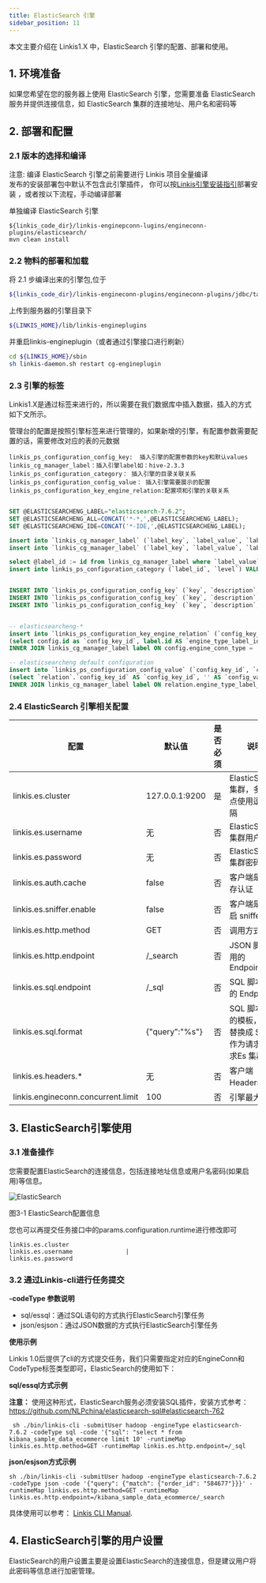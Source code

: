```yaml
---
title: ElasticSearch 引擎
sidebar_position: 11
---
```


本文主要介绍在 Linkis1.X 中，ElasticSearch 引擎的配置、部署和使用。

## 1. 环境准备

如果您希望在您的服务器上使用 ElasticSearch 引擎，您需要准备 ElasticSearch 服务并提供连接信息，如 ElasticSearch 集群的连接地址、用户名和密码等

## 2. 部署和配置

### 2.1 版本的选择和编译
注意: 编译 ElasticSearch 引擎之前需要进行 Linkis 项目全量编译  
发布的安装部署包中默认不包含此引擎插件，
你可以按[Linkis引擎安装指引](https://linkis.apache.org/zh-CN/blog/2022/04/15/how-to-download-engineconn-plugin)部署安装 ，或者按以下流程，手动编译部署

单独编译 ElasticSearch 引擎 

```
${linkis_code_dir}/linkis-enginepconn-lugins/engineconn-plugins/elasticsearch/
mvn clean install
```

### 2.2 物料的部署和加载

将 2.1 步编译出来的引擎包,位于
```bash
${linkis_code_dir}/linkis-engineconn-plugins/engineconn-plugins/jdbc/target/out/elasticsearch
```
上传到服务器的引擎目录下
```bash 
${LINKIS_HOME}/lib/linkis-engineplugins
```
并重启linkis-engineplugin（或者通过引擎接口进行刷新）
```bash
cd ${LINKIS_HOME}/sbin
sh linkis-daemon.sh restart cg-engineplugin
```
### 2.3 引擎的标签

Linkis1.X是通过标签来进行的，所以需要在我们数据库中插入数据，插入的方式如下文所示。

管理台的配置是按照引擎标签来进行管理的，如果新增的引擎，有配置参数需要配置的话，需要修改对应的表的元数据

```
linkis_ps_configuration_config_key:  插入引擎的配置参数的key和默认values
linkis_cg_manager_label：插入引擎label如：hive-2.3.3
linkis_ps_configuration_category： 插入引擎的目录关联关系
linkis_ps_configuration_config_value： 插入引擎需要展示的配置
linkis_ps_configuration_key_engine_relation:配置项和引擎的关联关系
```

```sql

SET @ELASTICSEARCHENG_LABEL="elasticsearch-7.6.2";
SET @ELASTICSEARCHENG_ALL=CONCAT('*-*,',@ELASTICSEARCHENG_LABEL);
SET @ELASTICSEARCHENG_IDE=CONCAT('*-IDE,',@ELASTICSEARCHENG_LABEL);

insert into `linkis_cg_manager_label` (`label_key`, `label_value`, `label_feature`, `label_value_size`, `update_time`, `create_time`) VALUES ('combined_userCreator_engineType',@ELASTICSEARCHENG_ALL, 'OPTIONAL', 2, now(), now());
insert into `linkis_cg_manager_label` (`label_key`, `label_value`, `label_feature`, `label_value_size`, `update_time`, `create_time`) VALUES ('combined_userCreator_engineType',@ELASTICSEARCHENG_IDE, 'OPTIONAL', 2, now(), now());

select @label_id := id from linkis_cg_manager_label where `label_value` = @ELASTICSEARCHENG_IDE;
insert into linkis_ps_configuration_category (`label_id`, `level`) VALUES (@label_id, 2);


INSERT INTO `linkis_ps_configuration_config_key` (`key`, `description`, `name`, `default_value`, `validate_type`, `validate_range`, `engine_conn_type`, `is_hidden`, `is_advanced`, `level`, `treeName`) VALUES ('linkis.elasticsearcheng.url', 'such as:http://127.0.0.1:8080', 'conn address', 'http://127.0.0.1:8080', 'Regex', '^\\s*http://([^:]+)(:\\d+)(/[^\\?]+)?(\\?\\S*)?$', 'elasticsearcheng', 0, 0, 1, '数据源配置');
INSERT INTO `linkis_ps_configuration_config_key` (`key`, `description`, `name`, `default_value`, `validate_type`, `validate_range`, `engine_conn_type`, `is_hidden`, `is_advanced`, `level`, `treeName`) VALUES ('linkis.elasticsearcheng.catalog', 'catalog', 'catalog', 'system', 'None', '', 'elasticsearcheng', 0, 0, 1, '数据源配置');
INSERT INTO `linkis_ps_configuration_config_key` (`key`, `description`, `name`, `default_value`, `validate_type`, `validate_range`, `engine_conn_type`, `is_hidden`, `is_advanced`, `level`, `treeName`) VALUES ('linkis.elasticsearcheng.source', 'source', 'source', 'global', 'None', '', 'elasticsearcheng', 0, 0, 1, '数据源配置');


-- elasticsearcheng-*
insert into `linkis_ps_configuration_key_engine_relation` (`config_key_id`, `engine_type_label_id`)
(select config.id as `config_key_id`, label.id AS `engine_type_label_id` FROM linkis_ps_configuration_config_key config
INNER JOIN linkis_cg_manager_label label ON config.engine_conn_type = 'elasticsearcheng' and label_value = @ELASTICSEARCHENG_ALL);

-- elasticsearcheng default configuration
insert into `linkis_ps_configuration_config_value` (`config_key_id`, `config_value`, `config_label_id`)
(select `relation`.`config_key_id` AS `config_key_id`, '' AS `config_value`, `relation`.`engine_type_label_id` AS `config_label_id` FROM linkis_ps_configuration_key_engine_relation relation
INNER JOIN linkis_cg_manager_label label ON relation.engine_type_label_id = label.id AND label.label_value = @ELASTICSEARCHENG_ALL);

```

### 2.4 ElasticSearch 引擎相关配置

| 配置                     | 默认值          |是否必须    | 说明                                     |
| ------------------------ | ------------------- | ---|---------------------------------------- |
| linkis.es.cluster        | 127.0.0.1:9200    |是  | ElasticSearch 集群，多个节点使用逗号分隔 |
| linkis.es.username       | 无    |否              | ElasticSearch 集群用户名                 |
| linkis.es.password       | 无       |否           | ElasticSearch 集群密码                   |
| linkis.es.auth.cache     | false       |否        | 客户端是否缓存认证                       |
| linkis.es.sniffer.enable | false          |否     | 客户端是否开启 sniffer                   |
| linkis.es.http.method    | GET               |否  | 调用方式                                 |
| linkis.es.http.endpoint  | /_search           |否 | JSON 脚本调用的 Endpoint                 |
| linkis.es.sql.endpoint   | /_sql             |否  | SQL 脚本调用的 Endpoint                  |
| linkis.es.sql.format     | {"query":"%s"} |否| SQL 脚本调用的模板，%s 替换成 SQL 作为请求体请求Es 集群 |
| linkis.es.headers.* | 无 |否| 客户端 Headers 配置 |
| linkis.engineconn.concurrent.limit | 100|否 | 引擎最大并发 |

## 3. ElasticSearch引擎使用
### 3.1 准备操作
您需要配置ElasticSearch的连接信息，包括连接地址信息或用户名密码(如果启用)等信息。

![ElasticSearch](https://user-images.githubusercontent.com/22620332/182787195-8051bf25-1e1e-47e5-ad88-4896278857f2.png)  

图3-1 ElasticSearch配置信息

您也可以再提交任务接口中的params.configuration.runtime进行修改即可
```shell
linkis.es.cluster
linkis.es.username               |
linkis.es.password
```

### 3.2 通过Linkis-cli进行任务提交
**-codeType 参数说明**
- sql/essql：通过SQL语句的方式执行ElasticSearch引擎任务
- json/esjson：通过JSON数据的方式执行ElasticSearch引擎任务

**使用示例**

Linkis 1.0后提供了cli的方式提交任务，我们只需要指定对应的EngineConn和CodeType标签类型即可，ElasticSearch的使用如下：

**sql/essql方式示例**

**注意：** 使用这种形式，ElasticSearch服务必须安装SQL插件，安装方式参考：https://github.com/NLPchina/elasticsearch-sql#elasticsearch-762
```shell
 sh ./bin/linkis-cli -submitUser hadoop -engineType elasticsearch-7.6.2 -codeType sql -code '{"sql": "select * from kibana_sample_data_ecommerce limit 10' -runtimeMap linkis.es.http.method=GET -runtimeMap linkis.es.http.endpoint=/_sql
```

**json/esjson方式示例**
```shell
sh ./bin/linkis-cli -submitUser hadoop -engineType elasticsearch-7.6.2 -codeType json -code '{"query": {"match": {"order_id": "584677"}}}' -runtimeMap linkis.es.http.method=GET -runtimeMap linkis.es.http.endpoint=/kibana_sample_data_ecommerce/_search
```

具体使用可以参考： [Linkis CLI Manual](../user_guide/linkiscli-manual.md).


## 4. ElasticSearch引擎的用户设置

ElasticSearch的用户设置主要是设置ElasticSearch的连接信息，但是建议用户将此密码等信息进行加密管理。
